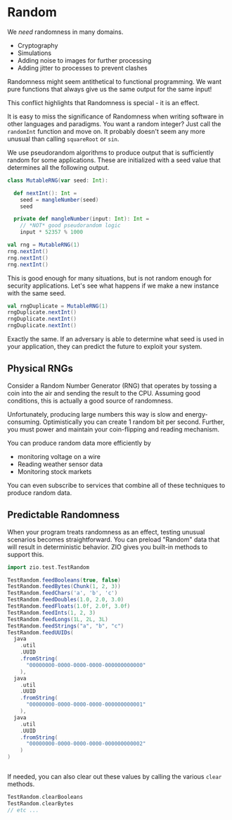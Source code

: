 # Random

We _need_ randomness in many domains.

- Cryptography
- Simulations
- Adding noise to images for further processing
- Adding jitter to processes to prevent clashes

Randomness might seem antithetical to functional programming.
We want pure functions that always give us the same output for the same input!

This conflict highlights that Randomness is special - it is an effect.

It is easy to miss the significance of Randomness when writing software in other languages and paradigms.
You want a random integer? Just call the `randomInt` function and move on.
It probably doesn't seem any more unusual than calling `squareRoot` or `sin`.

We use pseudorandom algorithms to produce output that is sufficiently random for some applications.
These are initialized with a seed value that determines all the following output.

```scala mdoc
class MutableRNG(var seed: Int):

  def nextInt(): Int =
    seed = mangleNumber(seed)
    seed

  private def mangleNumber(input: Int): Int =
    // *NOT* good pseudorandom logic
    input * 52357 % 1000
```

```scala mdoc
val rng = MutableRNG(1)
rng.nextInt()
rng.nextInt()
rng.nextInt()
```
This is good enough for many situations, but is not random enough for security applications.
Let's see what happens if we make a new instance with the same seed.

```scala mdoc
val rngDuplicate = MutableRNG(1)
rngDuplicate.nextInt()
rngDuplicate.nextInt()
rngDuplicate.nextInt()
```
Exactly the same.
If an adversary is able to determine what seed is used in your application, they can predict the future to exploit your system.

## Physical RNGs
Consider a Random Number Generator (RNG) that operates by tossing a coin into the air and sending the result to the CPU.
Assuming good conditions, this is actually a good source of randomness.

Unfortunately, producing large numbers this way is slow and energy-consuming.
Optimistically you can create 1 random bit per second.
Further, you must power and maintain your coin-flipping and reading mechanism.

You can produce random data more efficiently by 

- monitoring voltage on a wire
- Reading weather sensor data
- Monitoring stock markets

You can even subscribe to services that combine all of these techniques to produce random data.

## Predictable Randomness
When your program treats randomness as an effect, testing unusual scenarios becomes straightforward.
You can preload "Random" data that will result in deterministic behavior.
ZIO gives you built-in methods to support this.

```scala mdoc:silent
import zio.test.TestRandom

TestRandom.feedBooleans(true, false)
TestRandom.feedBytes(Chunk(1, 2, 3))
TestRandom.feedChars('a', 'b', 'c')
TestRandom.feedDoubles(1.0, 2.0, 3.0)
TestRandom.feedFloats(1.0f, 2.0f, 3.0f)
TestRandom.feedInts(1, 2, 3)
TestRandom.feedLongs(1L, 2L, 3L)
TestRandom.feedStrings("a", "b", "c")
TestRandom.feedUUIDs(
  java
    .util
    .UUID
    .fromString(
      "00000000-0000-0000-0000-000000000000"
    ),
  java
    .util
    .UUID
    .fromString(
      "00000000-0000-0000-0000-000000000001"
    ),
  java
    .util
    .UUID
    .fromString(
      "00000000-0000-0000-0000-000000000002"
    )
)
```

```scala mdoc

```

If needed, you can also clear out these values by calling the various `clear` methods.

```scala mdoc:silent
TestRandom.clearBooleans
TestRandom.clearBytes
// etc ...
```
